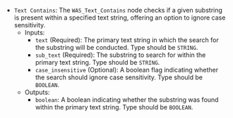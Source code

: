 - `Text Contains`: The `WAS_Text_Contains` node checks if a given substring is present within a specified text string, offering an option to ignore case sensitivity.
    - Inputs:
        - `text` (Required): The primary text string in which the search for the substring will be conducted. Type should be `STRING`.
        - `sub_text` (Required): The substring to search for within the primary text string. Type should be `STRING`.
        - `case_insensitive` (Optional): A boolean flag indicating whether the search should ignore case sensitivity. Type should be `BOOLEAN`.
    - Outputs:
        - `boolean`: A boolean indicating whether the substring was found within the primary text string. Type should be `BOOLEAN`.
